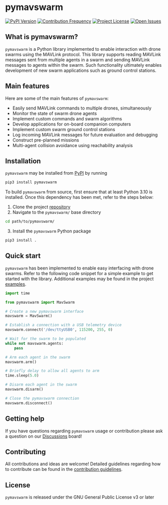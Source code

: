 # pymavswarm

[![PyPI Version](https://img.shields.io/pypi/v/pymavswarm?color=gr)](https://pypi.org/project/pymavswarm/)
[![Contribution Frequency](https://img.shields.io/github/commit-activity/m/unl-nimbus-lab/pymavswarm)](https://github.com/unl-nimbus-lab/pymavswarm/commits/main)
[![Project License](https://img.shields.io/github/license/unl-nimbus-lab/pymavswarm)](https://github.com/unl-nimbus-lab/pymavswarm/blob/main/LICENSE)
[![Open Issues](https://img.shields.io/github/issues/unl-nimbus-lab/pymavswarm?color=purple)](https://github.com/unl-nimbus-lab/pymavswarm/issues)

## What is pymavswarm?

`pymavswarm` is a Python library implemented to enable interaction with drone
swarms using the MAVLink protocol. This library supports reading MAVLink
messages sent from multiple agents in a swarm and sending MAVLink messages to
agents within the swarm. Such functionality ultimately enables development of
new swarm applications such as ground control stations.

## Main features

Here are some of the main features of `pymavswarm`:

- Easily send MAVLink commands to multiple drones, simultaneously
- Monitor the state of swarm drone agents
- Implement custom commands and swarm algorithms
- Develop applications for on-board companion computers
- Implement custom swarm ground control stations
- Log incoming MAVLink messages for future evaluation and debugging
- Construct pre-planned missions
- Multi-agent collision avoidance using reachability analysis

## Installation

`pymavswarm` may be installed from
[PyPI](https://pypi.org/project/pymavswarm/#description) by running

```bash
pip3 install pymavswarm
```

To build `pymavswarm` from source, first ensure that at least Python 3.10 is
installed. Once this dependency has been met, refer to the steps below:

1. Clone the project [repository](https://github.com/unl-nimbus-lab/pymavswarm)
2. Navigate to the `pymavswarm/` base directory

```bash
cd path/to/pymavswarm/
```

3. Install the `pymavswarm` Python package

```bash
pip3 install .
```

## Quick start

`pymavswarm` has been implemented to enable easy interfacing with drone
swarms. Refer to the following code snippet for a simple example to get started
with the library. Additional examples may be found in the project
[examples](https://github.com/unl-nimbus-lab/pymavswarm/tree/main/examples).

```python
import time

from pymavswarm import MavSwarm

# Create a new pymavswarm interface
mavswarm = MavSwarm()

# Establish a connection with a USB telemetry device
mavswarm.connect('/dev/ttyUSB0', 115200, 255, 0)

# Wait for the swarm to be populated
while not mavswarm.agents:
    pass

# Arm each agent in the swarm
mavswarm.arm()

# Briefly delay to allow all agents to arm
time.sleep(5.0)

# Disarm each agent in the swarm
mavswarm.disarm()

# Close the pymavswarm connection
mavswarm.disconnect()
```

## Getting help

If you have questions regarding `pymavswarm` usage or contribution please ask a
question on our [Discussions](https://github.com/unl-nimbus-lab/pymavswarm/discussions)
board!

## Contributing

All contributions and ideas are welcome! Detailed guidelines regarding how to
contribute can be found in the [contribution guidelines](https://github.com/unl-nimbus-lab/pymavswarm/blob/main/.github/CONTRIBUTING.md).

## License

`pymavswarm` is released under the GNU General Public License v3 or later
